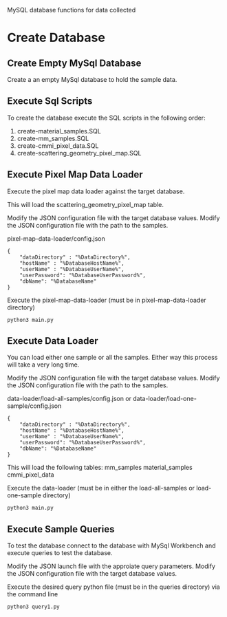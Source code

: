 MySQL database functions for data collected

# Create Database

## Create Empty MySql Database

Create a an empty MySql database to hold the sample data.

## Execute Sql Scripts

To create the database execute the SQL scripts in the following order:

1. create-material_samples.SQL
2. create-mm_samples.SQL
3. create-cmmi_pixel_data.SQL
4. create-scattering_geometry_pixel_map.SQL

## Execute Pixel Map Data Loader

Execute the pixel map data loader against the target database.

This will load the scattering_geometry_pixel_map table.  

Modify the JSON configuration file with the target database values.
Modify the JSON configuration file with the path to the samples.

pixel-map-data-loader/config.json
```
{
    "dataDirectory" : "%DataDirectory%",
    "hostName" : "%DatabaseHostName%",
    "userName" : "%DatabaseUserName%", 
    "userPassword": "%DatabaseUserPassword%",
    "dbName": "%DatabaseName"
}
```

Execute the pixel-map-data-loader (must be in pixel-map-data-loader directory)
```
python3 main.py
```

## Execute Data Loader

You can load either one sample or all the samples. Either way this process will take a very long time.

Modify the JSON configuration file with the target database values.
Modify the JSON configuration file with the path to the samples.

data-loader/load-all-samples/config.json or data-loader/load-one-sample/config.json
```
{
    "dataDirectory" : "%DataDirectory%",
    "hostName" : "%DatabaseHostName%",
    "userName" : "%DatabaseUserName%", 
    "userPassword": "%DatabaseUserPassword%",
    "dbName": "%DatabaseName"
}
```

This will load the following tables:
mm_samples
material_samples
cmmi_pixel_data

Execute the data-loader (must be in either the load-all-samples or load-one-sample directory)
```
python3 main.py
```

## Execute Sample Queries

To test the database connect to the database with MySql Workbench and execute queries to test the database.

Modify the JSON launch file with the approiate query parameters.
Modify the JSON configuration file with the target database values.

Execute the desired query python file (must be in the queries directory) via the command line
```
python3 query1.py
```